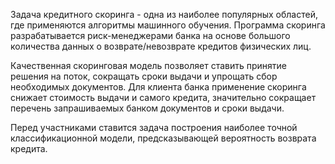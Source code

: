 Задача кредитного скоринга - одна из наиболее популярных областей, где применяются алгоритмы машинного обучения. Программа скоринга разрабатывается риск-менеджерами банка на основе большого количества данных о возврате/невозврате кредитов физических лиц.

Качественная скоринговая модель позволяет ставить принятие решения на поток, сокращать сроки выдачи и упрощать сбор необходимых документов. Для клиента банка применение скоринга снижает стоимость выдачи и самого кредита, значительно сокращает перечень запрашиваемых банком документов и сроки выдачи.

Перед участниками ставится задача построения наиболее точной классификационной модели, предсказывающей вероятность возврата кредита.

